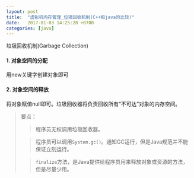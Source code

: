 ```yaml
---
layout: post
title:  "虚拟机内存管理_垃圾回收机制(C++和java的比较)"
date:   2017-01-03 14:25:20 +0700
categories: [java]
---
```


垃圾回收机制(Garbage Collection)

#### 1. 对象空间的分配 ####
用new关键字创建对象即可

#### 2. 对象空间的释放 ####
将对象赋值null即可。垃圾回收器将负责回收所有“不可达”对象的内存空间。

> 要点：
> 
>> 程序员无权调用垃圾回收器。
>
>> 程序员可以调用`System.gc()`。通知GC运行，但是Java规范并不能保证立刻运行。
>
>> `finalize`方法，是Java提供给程序员用来释放对象或资源的方法，但是尽量少用。

